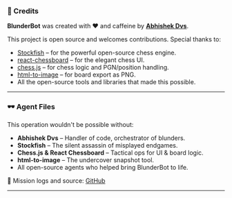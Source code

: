 ### 🙏 Credits

**BlunderBot** was created with ❤️ and caffeine by **[Abhishek Dvs](https://github.com/yourusername)**.

This project is open source and welcomes contributions. Special thanks to:

* [Stockfish](https://stockfishchess.org) – for the powerful open-source chess engine.
* [react-chessboard](https://github.com/Clariity/react-chessboard) – for the elegant chess UI.
* [chess.js](https://github.com/jhlywa/chess.js) – for chess logic and PGN/position handling.
* [html-to-image](https://github.com/bubkoo/html-to-image) – for board export as PNG.
* All the open-source tools and libraries that made this possible.

---

### 🕶️ Agent Files

This operation wouldn't be possible without:

* **Abhishek Dvs** – Handler of code, orchestrator of blunders.
* **Stockfish** – The silent assassin of misplayed endgames.
* **Chess.js & React Chessboard** – Tactical ops for UI & board logic.
* **html-to-image** – The undercover snapshot tool.
* All open-source agents who helped bring BlunderBot to life.

💾 Mission logs and source: [GitHub](https://github.com/abhishekdvs/BlunderBot)

---
